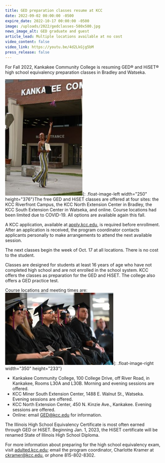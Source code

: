 ```yaml
---
title: GED preparation classes resume at KCC
date: 2022-09-02 00:00:00 -0500
expire_date: 2022-10-17 00:00:00 -0500
image: /uploads/2022/gedclasses-580x580.jpg
news_image_alt: GED graduate and guest
article_lead: Multiple locations available at no cost
video_content: false
video_link: https://youtu.be/4d2LkGjg5bM
press_release: false
---
```

For Fall 2022, Kankakee Community College is resuming GED&reg; and HiSET&reg; high school equivalency preparation classes in Bradley and Watseka.

![KCC GED graduate](/uploads/2022/gedclasses-250x376.jpg "KCC GED graduate"){: .float-image-left width="250" height="376"}The free GED and HiSET classes are offered at four sites: the KCC Riverfront Campus, the KCC North Extension Center in Bradley, the KCC South Extension Center in Watseka, and online. Course locations had been limited due to COVID-19. All options are available again this fall.

A KCC application, available at [apply.kcc.edu](http://apply.kcc.edu), is required before enrollment. After an application is received, the program coordinator contacts applicants personally to make arrangements to attend the next available session.

The next classes begin the week of Oct. 17 at all locations. There is no cost to the student.

Classes are designed for students at least 16 years of age who have not completed high school and are not enrolled in the school system. KCC offers the classes as preparation for the GED and HiSET. The college also offers a GED practice test.

Course locations and meeting times are:![KCC GED graduates](/uploads/2022/gedclasses-350x313.jpg "KCC GED graduates"){: .float-image-right width="350" height="233"}

* Kankakee Community College, 100 College Drive, off River Road, in Kankakee, Rooms L30A and L30B. Morning and evening sessions are offered.
* KCC Miner South Extension Center, 1488 E. Walnut St., Watseka. Evening sessions are offered.
* KCC North Extension Center, 450 N. Kinzie Ave., Kankakee. Evening sessions are offered.
* Online: email [GED@kcc.edu](mailto:GED@kcc.edu) for information.

The Illinois High School Equivalency Certificate is most often earned through GED or HiSET. Beginning Jan. 1, 2023, the HiSET certificate will be renamed State of Illinois High School Diploma.

For more information about preparing for the high school equivalency exam, visit [adulted.kcc.edu](mailto:adulted.kcc.edu); email the program coordinator, Charlotte Kramer at [ckramer@kcc.edu](mailto:ckramer@kcc.edu)<u>,</u> or phone 815-802-8302.